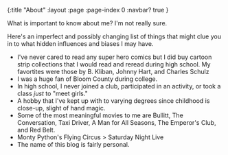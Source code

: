 {:title "About"
 :layout :page
 :page-index 0
 :navbar? true
 }

What is important to know about me? I'm not really sure.

Here's an imperfect and possibly changing list of things that might clue you in to what hidden influences and biases I may have.

- I've never cared to read any super hero comics but I did buy cartoon strip collections that I would read and reread during high school. My favortites were those by B. Kliban, Johnny Hart, and Charles Schulz
- I was a huge fan of Bloom County during college.
- In high school, I never joined a club, participated in an activity, or took a class _just_ to "meet girls."
- A hobby that I've kept up with to varying degrees since childhood is close-up, slight of hand magic.
- Some of the most meaningful movies to me are Bullitt, The Conversation, Taxi Driver, A Man for All Seasons, The Emperor's Club, and Red Belt.
- Monty Python's Flying Circus > Saturday Night Live
- The name of this blog is fairly personal.
